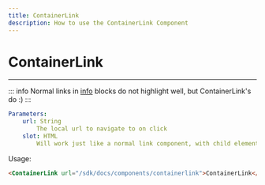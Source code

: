 ```yaml
---
title: ContainerLink
description: How to use the ContainerLink Component
---     
```


# ContainerLink
<hr>

::: info
Normal links in <a href="/sdk/docs/components/containerlink">info</a> blocks do not highlight well, but <ContainerLink url="/sdk/docs/components/containerlink">ContainerLink's</ContainerLink> do :)
:::

```yaml
Parameters:
    url: String
        The local url to navigate to on click
    slot: HTML
        Will work just like a normal link component, with child elements placed within the <></> slot

```

Usage:
```html
<ContainerLink url="/sdk/docs/components/containerlink">ContainerLink</ContainerLink>
```